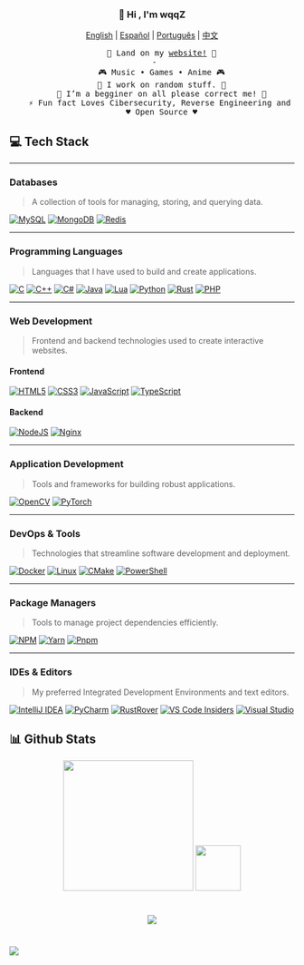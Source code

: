 <h3 align="center">👋 Hi , I'm wqqZ</h1>
</p>

<p align="center">
    <a href="https://github.com/wqq-z/wqq-z/blob/master/README.md"><span>English</span></a> |
    <a href="https://github.com/wqq-z/wqq-z/blob/master/README_es-AR.md"><span>Español</span></a> |
    <a href="https://github.com/wqq-z/wqq-z/blob/master/README_pt-BR.md"><span>Português</span></a> |
    <a href="https://github.com/wqq-z/wqq-z/blob/master/README_zh-CN.md"><span>中文</span></a>
</p>
<div align="center">
  <pre>
    🧋 Land on my <a href=""><span>website!</span></a> 🧋
 -
    🎮 Music • Games • Anime 🎮
    🔭 I work on random stuff. 🔭
    🌱 I’m a begginer on all please correct me! 🌱
    ⚡ Fun fact Loves Cibersecurity, Reverse Engineering and Random Stuff Related ⚡
    ♥️ Open Source ♥️
</pre>
</div>

## 💻 **Tech Stack**

---

### **Databases**
> A collection of tools for managing, storing, and querying data.

[![MySQL](https://skillicons.dev/icons?i=mysql)](https://www.mysql.com)
[![MongoDB](https://skillicons.dev/icons?i=mongodb)](https://www.mongodb.com)
[![Redis](https://skillicons.dev/icons?i=redis)](https://redis.io)

---

### **Programming Languages**
> Languages that I have used to build and create applications.

[![C](https://skillicons.dev/icons?i=c)](https://en.wikipedia.org/wiki/C_(programming_language))
[![C++](https://skillicons.dev/icons?i=cpp)](https://isocpp.org)
[![C#](https://skillicons.dev/icons?i=cs)](https://learn.microsoft.com/en-us/dotnet/csharp/)
[![Java](https://skillicons.dev/icons?i=java)](https://www.java.com)
[![Lua](https://skillicons.dev/icons?i=lua)](https://www.lua.org)
[![Python](https://skillicons.dev/icons?i=python)](https://www.python.org)
[![Rust](https://skillicons.dev/icons?i=rust)](https://www.rust-lang.org)
[![PHP](https://skillicons.dev/icons?i=php)](https://www.php.net)

---

### **Web Development**
> Frontend and backend technologies used to create interactive websites.

#### **Frontend**
[![HTML5](https://skillicons.dev/icons?i=html)](https://developer.mozilla.org/en-US/docs/Web/HTML)
[![CSS3](https://skillicons.dev/icons?i=css)](https://developer.mozilla.org/en-US/docs/Web/CSS)
[![JavaScript](https://skillicons.dev/icons?i=javascript)](https://developer.mozilla.org/en-US/docs/Web/JavaScript)
[![TypeScript](https://skillicons.dev/icons?i=typescript)](https://www.typescriptlang.org)

#### **Backend**
[![NodeJS](https://skillicons.dev/icons?i=nodejs)](https://nodejs.org)
[![Nginx](https://skillicons.dev/icons?i=nginx)](https://nginx.org)

---

### **Application Development**
> Tools and frameworks for building robust applications.

[![OpenCV](https://skillicons.dev/icons?i=opencv)](https://opencv.org)
[![PyTorch](https://skillicons.dev/icons?i=pytorch)](https://pytorch.org)

---

### **DevOps & Tools**
> Technologies that streamline software development and deployment.

[![Docker](https://skillicons.dev/icons?i=docker)](https://www.docker.com)
[![Linux](https://skillicons.dev/icons?i=linux)](https://www.linux.org)
[![CMake](https://skillicons.dev/icons?i=cmake)](https://cmake.org)
[![PowerShell](https://skillicons.dev/icons?i=powershell)](https://learn.microsoft.com/en-us/powershell/)

---

### **Package Managers**
> Tools to manage project dependencies efficiently.

[![NPM](https://skillicons.dev/icons?i=npm)](https://www.npmjs.com)
[![Yarn](https://skillicons.dev/icons?i=yarn)](https://yarnpkg.com)
[![Pnpm](https://skillicons.dev/icons?i=pnpm)](https://pnpm.io)

---

### **IDEs & Editors**
> My preferred Integrated Development Environments and text editors.

[![IntelliJ IDEA](https://skillicons.dev/icons?i=idea)](https://www.jetbrains.com/idea/)
[![PyCharm](https://skillicons.dev/icons?i=pycharm)](https://www.jetbrains.com/pycharm/)
[![RustRover](https://skillicons.dev/icons?i=rust)](https://www.jetbrains.com/rust/)
[![VS Code Insiders](https://skillicons.dev/icons?i=vscode)](https://code.visualstudio.com/insiders/)
[![Visual Studio](https://skillicons.dev/icons?i=visualstudio)](https://visualstudio.microsoft.com)


## 📊 Github Stats

<p align = "center">
      <img src="https://github-readme-stats.vercel.app/api?username=wqq-z&theme=catppuccin_mocha&hide_border=true&include_all_commits=false&count_private=false" height="230px">
      <img src="https://github-readme-stats.vercel.app/api/top-langs/?username=wqq-z&langs_count=10&show_icons=true&theme=catppuccin_mocha&hide_border=true&include_all_commits=false&count_private=false&layout=compact" height="80px">
</p>

#

<p align = "center">
      <img src="https://github-readme-streak-stats.herokuapp.com/?user=wqq-z&theme=catppuccin_mocha&hide_border=true">
</p>
    
# 
[![](https://visitcount.itsvg.in/api?id=wqq-z&label=Profile%20Views&color=6&icon=6&pretty=true)](https://visitcount.itsvg.in)
